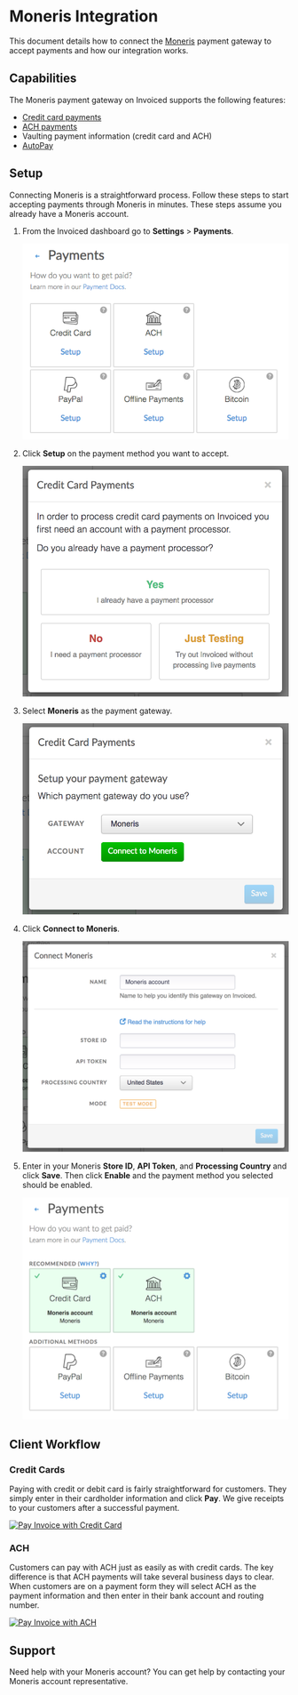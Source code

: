 # Moneris Integration

This document details how to connect the [Moneris](https://moneris.com) payment gateway to accept payments and how our integration works.

## Capabilities

The Moneris payment gateway on Invoiced supports the following features:

- [Credit card payments](/docs/payments/card)
- [ACH payments](/docs/payments/ach)
- Vaulting payment information (credit card and ACH)
- [AutoPay](/docs/payments/autopay)

## Setup

Connecting Moneris is a straightforward process. Follow these steps to start accepting payments through Moneris in minutes. These steps assume you already have a Moneris account.

1. From the Invoiced dashboard go to **Settings** > **Payments**.

   [![Payment Settings](../img/payment-settings.png)](../img/payment-settings.png)

2. Click **Setup** on the payment method you want to accept.

   [![Credit Card Payments Setup](../img/credit-card-payment-setup.png)](../img/credit-card-payment-setup.png)

3. Select **Moneris** as the payment gateway.

   [![Moneris Payments Setup](../img/moneris-setup.png)](../img/moneris-setup.png)

4. Click **Connect to Moneris**.

   [![Moneris Settings Page](../img/moneris-connect.png)](../img/moneris-connect.png)

5. Enter in your Moneris **Store ID**, **API Token**, and **Processing Country** and click **Save**. Then click **Enable** and the payment method you selected should be enabled.

   [![Moneris Payments Enabled](../img/moneris-enabled.png)](../img/moneris-enabled.png)

## Client Workflow

### Credit Cards

Paying with credit or debit card is fairly straightforward for customers. They simply enter in their cardholder information and click **Pay**. We give receipts to your customers after a successful payment.

[![Pay Invoice with Credit Card](/docs/img/pay-invoice-credit-card.png)](/docs/img/pay-invoice-credit-card.png)

### ACH

Customers can pay with ACH just as easily as with credit cards. The key difference is that ACH payments will take several business days to clear. When customers are on a payment form they will select ACH as the payment information and then enter in their bank account and routing number.

[![Pay Invoice with ACH](/docs/img/pay-invoice-ach.png)](/docs/img/pay-invoice-ach.png)

## Support

Need help with your Moneris account? You can get help by contacting your Moneris account representative.